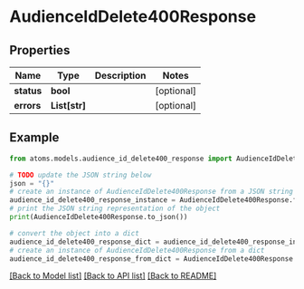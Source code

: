 # AudienceIdDelete400Response


## Properties

Name | Type | Description | Notes
------------ | ------------- | ------------- | -------------
**status** | **bool** |  | [optional] 
**errors** | **List[str]** |  | [optional] 

## Example

```python
from atoms.models.audience_id_delete400_response import AudienceIdDelete400Response

# TODO update the JSON string below
json = "{}"
# create an instance of AudienceIdDelete400Response from a JSON string
audience_id_delete400_response_instance = AudienceIdDelete400Response.from_json(json)
# print the JSON string representation of the object
print(AudienceIdDelete400Response.to_json())

# convert the object into a dict
audience_id_delete400_response_dict = audience_id_delete400_response_instance.to_dict()
# create an instance of AudienceIdDelete400Response from a dict
audience_id_delete400_response_from_dict = AudienceIdDelete400Response.from_dict(audience_id_delete400_response_dict)
```
[[Back to Model list]](../README.md#documentation-for-models) [[Back to API list]](../README.md#documentation-for-api-endpoints) [[Back to README]](../README.md)


